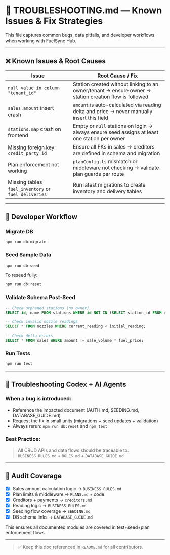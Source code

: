 # 🧰 TROUBLESHOOTING.md — Known Issues & Fix Strategies

This file captures common bugs, data pitfalls, and developer workflows when working with FuelSync Hub.

---

## ❌ Known Issues & Root Causes

| Issue                                  | Root Cause / Fix                                                                                      |
| -------------------------------------- | ----------------------------------------------------------------------------------------------------- |
| `null value in column "tenant_id"`     | Station created without linking to an owner/tenant → ensure owner → station creation flow is followed |
| `sales.amount` insert crash            | `amount` is auto-calculated via reading delta and price → never manually insert this field            |
| `stations.map` crash on frontend       | Empty or `null` stations on login → always ensure seed assigns at least one station per owner         |
| Missing foreign key: `credit_party_id` | Ensure all FKs in sales → creditors are defined in schema and migration                               |
| Plan enforcement not working           | `planConfig.ts` mismatch or middleware not checking → validate plan guards per route                  |
| Missing tables `fuel_inventory` or `fuel_deliveries` | Run latest migrations to create inventory and delivery tables |

---

## 🧪 Developer Workflow

### Migrate DB

```bash
npm run db:migrate
```

### Seed Sample Data

```bash
npm run db:seed
```

To reseed fully:

```bash
npm run db:reset
```

### Validate Schema Post-Seed

```sql
-- Check orphaned stations (no owner)
SELECT id, name FROM stations WHERE id NOT IN (SELECT station_id FROM user_stations WHERE role = 'owner');

-- Check invalid nozzle readings
SELECT * FROM nozzles WHERE current_reading < initial_reading;

-- Check delta errors
SELECT * FROM sales WHERE amount != sale_volume * fuel_price;
```

### Run Tests

```bash
npm run test
```

---

## 🧠 Troubleshooting Codex + AI Agents

### When a bug is introduced:

* Reference the impacted document (AUTH.md, SEEDING.md, DATABASE\_GUIDE.md)
* Request the fix in small units (migrations + seed updates + validation)
* Always rerun: `npm run db:reset` and `npm test`

### Best Practice:

> All CRUD APIs and data flows should be traceable to:
> `BUSINESS_RULES.md` + `ROLES.md` + `DATABASE_GUIDE.md`

---

## 🧾 Audit Coverage

* [x] Sales amount calculation logic → `BUSINESS_RULES.md`
* [x] Plan limits & middleware → `PLANS.md` + code
* [x] Creditors + payments → `creditors.md`
* [x] Reading logic → `BUSINESS_RULES.md`
* [x] Seeding flow coverage → `SEEDING.md`
* [x] DB schema links → `DATABASE_GUIDE.md`

This ensures all documented modules are covered in test+seed+plan enforcement flows.

---

> ✅ Keep this doc referenced in `README.md` for all contributors.
